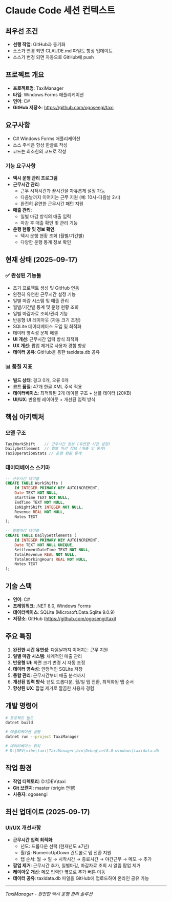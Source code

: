 # Claude Code 세션 컨텍스트

## 최우선 조건
- **선행 작업**: GitHub과 동기화
- 소스가 변경 되면 CLAUDE.md 파일도 항상 업데이트
- 소스가 변경 되면 자동으로 GitHub에 push

## 프로젝트 개요
- **프로젝트명**: TaxiManager
- **타입**: Windows Forms 애플리케이션
- **언어**: C#
- **GitHub 저장소**: https://github.com/ogosengi/taxi

## 요구사항
- C# Windows Forms 애플리케이션
- 소스 주석은 항상 한글로 작성
- 코드는 최소한의 코드로 작성

### 기능 요구사항
- **택시 운행 관리 프로그램**
- **근무시간 관리**:
  - 근무 시작시간과 끝시간을 자유롭게 설정 가능
  - 다음날까지 이어지는 근무 지원 (예: 10시-다음날 2시)
  - 완전히 유연한 근무시간 패턴 지원
- **매출 관리**:
  - 일별 마감 방식의 매출 입력
  - 마감 후 매출 확인 및 관리 기능
- **운행 현황 및 정보 확인**:
  - 택시 운행 현황 조회 (월별/기간별)
  - 다양한 운행 통계 정보 확인

## 현재 상태 (2025-09-17)
### ✅ 완성된 기능들
- 초기 프로젝트 생성 및 GitHub 연동
- 완전히 유연한 근무시간 설정 기능
- 일별 마감 시스템 및 매출 관리
- 월별/기간별 통계 및 운행 현황 조회
- 일별 마감자료 조회/관리 기능
- 반응형 UI 레이아웃 (자동 크기 조정)
- SQLite 데이터베이스 도입 및 최적화
- 데이터 영속성 문제 해결
- **UI 개선**: 근무시간 입력 방식 최적화
- **UX 개선**: 팝업 제거로 사용자 경험 향상
- **데이터 공유**: GitHub을 통한 taxidata.db 공유

### 📊 품질 지표
- **빌드 상태**: 경고 0개, 오류 0개
- **코드 품질**: 47개 한글 XML 주석 적용
- **데이터베이스**: 최적화된 2개 테이블 구조 + 샘플 데이터 (20KB)
- **UI/UX**: 반응형 레이아웃 + 개선된 입력 방식

## 핵심 아키텍처

### 모델 구조
```csharp
TaxiWorkShift    // 근무시간 정보 (유연한 시간 설정)
DailySettlement  // 일별 마감 정보 (매출 및 통계)
TaxiOperationStats // 운행 현황 통계
```

### 데이터베이스 스키마
```sql
-- 근무시간 테이블
CREATE TABLE WorkShifts (
    Id INTEGER PRIMARY KEY AUTOINCREMENT,
    Date TEXT NOT NULL,
    StartTime TEXT NOT NULL,
    EndTime TEXT NOT NULL,
    IsNightShift INTEGER NOT NULL,
    Revenue REAL NOT NULL,
    Notes TEXT
);

-- 일별마감 테이블
CREATE TABLE DailySettlements (
    Id INTEGER PRIMARY KEY AUTOINCREMENT,
    Date TEXT NOT NULL UNIQUE,
    SettlementDateTime TEXT NOT NULL,
    TotalRevenue REAL NOT NULL,
    TotalWorkingHours REAL NOT NULL,
    Notes TEXT
);
```

## 기술 스택
- **언어**: C#
- **프레임워크**: .NET 8.0, Windows Forms
- **데이터베이스**: SQLite (Microsoft.Data.Sqlite 9.0.9)
- **저장소**: GitHub (https://github.com/ogosengi/taxi)

## 주요 특징
1. **완전한 시간 유연성**: 다음날까지 이어지는 근무 지원
2. **일별 마감 시스템**: 체계적인 매출 관리
3. **반응형 UI**: 화면 크기 변경 시 자동 조정
4. **데이터 영속성**: 안정적인 SQLite 저장
5. **통합 관리**: 근무시간부터 매출 분석까지
6. **개선된 입력 방식**: 년도 드롭다운, 월/일 탭 전환, 최적화된 탭 순서
7. **향상된 UX**: 팝업 제거로 깔끔한 사용자 경험

## 개발 명령어
```bash
# 프로젝트 빌드
dotnet build

# 애플리케이션 실행
dotnet run --project TaxiManager

# 데이터베이스 위치
# D:\DEV\vibe\taxi\TaxiManager\bin\Debug\net8.0-windows\taxidata.db
```

## 작업 환경
- **작업 디렉토리**: D:\DEV\taxi
- **Git 브랜치**: master (origin 연결)
- **사용자**: ogosengi

## 최신 업데이트 (2025-09-17)
### UI/UX 개선사항
- **근무시간 입력 최적화**:
  - 년도: 드롭다운 선택 (현재년도 ±7년)
  - 월/일: NumericUpDown 컨트롤로 탭 전환 지원
  - 탭 순서: 월 → 일 → 시작시간 → 종료시간 → 야간근무 → 메모 → 추가
- **팝업 제거**: 근무시간 추가, 일별마감, 마감자료 조회 시 알림 팝업 제거
- **레이아웃 개선**: 메모 입력란 옆으로 추가 버튼 이동
- **데이터 공유**: taxidata.db 파일을 GitHub에 업로드하여 온라인 공유 가능

---
*TaxiManager - 완전한 택시 운행 관리 솔루션*